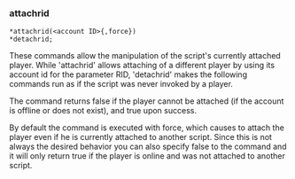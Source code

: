 ### attachrid
```
*attachrid(<account ID>{,force})
*detachrid;
```

These commands allow the manipulation of the script's currently attached player.
While 'attachrid' allows attaching of a different player by using its account id
for the parameter RID, 'detachrid' makes the following commands run as if the
script was never invoked by a player.

The command returns false if the player cannot be attached (if the account is offline
or does not exist), and true upon success.

By default the command is executed with force, which causes to attach the player
even if he is currently attached to another script. Since this is not always the
desired behavior you can also specify false to the command and it will only return 
true if the player is online and was not attached to another script.
